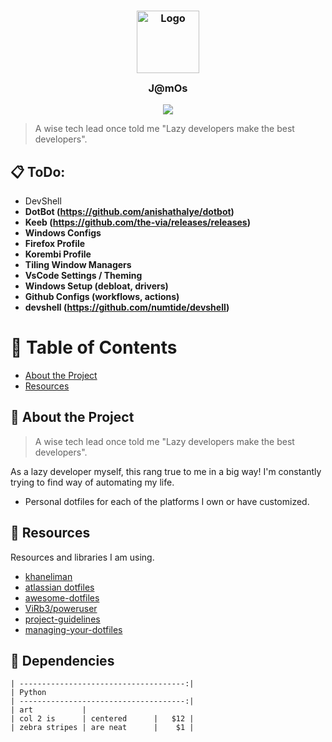 
<h3 align="center">
 <img src="https://images-wixmp-ed30a86b8c4ca887773594c2.wixmp.com/f/b0b8e2ee-cb7a-4ca6-84cc-3fc92b7b1635/dfo81f9-234ff8bc-c669-42b4-93b8-43269a4ad4ee.gif?token=eyJ0eXAiOiJKV1QiLCJhbGciOiJIUzI1NiJ9.eyJzdWIiOiJ1cm46YXBwOjdlMGQxODg5ODIyNjQzNzNhNWYwZDQxNWVhMGQyNmUwIiwiaXNzIjoidXJuOmFwcDo3ZTBkMTg4OTgyMjY0MzczYTVmMGQ0MTVlYTBkMjZlMCIsIm9iaiI6W1t7InBhdGgiOiJcL2ZcL2IwYjhlMmVlLWNiN2EtNGNhNi04NGNjLTNmYzkyYjdiMTYzNVwvZGZvODFmOS0yMzRmZjhiYy1jNjY5LTQyYjQtOTNiOC00MzI2OWE0YWQ0ZWUuZ2lmIn1dXSwiYXVkIjpbInVybjpzZXJ2aWNlOmZpbGUuZG93bmxvYWQiXX0.I9pMusfLCa2kJqRsKXlxyOHL19RQ1T_R8sqZjEOufo4" width="100" alt="Logo"/>
 <br/>
 <img src="https://raw.githubusercontent.com/catppuccin/catppuccin/main/assets/misc/transparent.png" height="30" width="0px"/>
 J@mOs
 <img src="https://raw.githubusercontent.com/catppuccin/catppuccin/main/assets/misc/transparent.png" height="30" width="0px"/>
</h3>


<p align="center">
 <a href="https://github.com/JamesHusband/jamos/contributors"><img src="https://img.shields.io/github/contributors/JamesHusband/jamos?colorA=363a4f&colorB=a6da95&style=for-the-badge"></a>
</p>

>A wise tech lead once told me "Lazy developers make the best developers". 


## :clipboard: ToDo:
 - DevShell
 -  **DotBot (https://github.com/anishathalye/dotbot)**
  - **Keeb (https://github.com/the-via/releases/releases)**
 - **Windows Configs**
 - **Firefox Profile**
 - **Korembi Profile**
 - **Tiling Window Managers**
 - **VsCode Settings / Theming**
 - **Windows Setup (debloat, drivers)**
 - **Github Configs (workflows, actions)**
 - **devshell (https://github.com/numtide/devshell)**


# :notebook_with_decorative_cover: Table of Contents
- [About the Project](#star2-about-the-project)
- [Resources](#gem-resources)


## :star2: About the Project
>A wise tech lead once told me "Lazy developers make the best developers". 

As a lazy developer myself, this rang true to me in a big way! I'm constantly trying to find way of automating my life. 
- Personal dotfiles for each of the platforms I own or have customized.


## :gem: Resources

Resources and libraries I am using.

- [khaneliman](https://github.com/khaneliman/dotfiles)
- [atlassian dotfiles](https://www.atlassian.com/git/tutorials/dotfiles)
- [awesome-dotfiles](https://github.com/webpro/awesome-dotfiles)
- [ViRb3/poweruser](https://github.com/ViRb3/poweruser)
- [project-guidelines](https://github.com/elsewhencode/project-guidelines)
- [managing-your-dotfiles](https://anishathalye.com/managing-your-dotfiles)


## :gem: Dependencies

```
| -------------------------------------:|
| Python
| -------------------------------------:|
| art		    |
| col 2 is      | centered      |   $12 |
| zebra stripes | are neat      |    $1 |
```
<!--stackedit_data:
eyJoaXN0b3J5IjpbNzc2Njk1OTY3LC0xNjg3NDEzMjU0LC0yMT
UxNTkzOCwtNDExNjAxMzg4LC0zMTE0ODYyMjksLTI3MzUxODQ3
OCwxODIxMTY3Nzg1LDE0NjA1NTM4NzAsMTk1ODczMDg5LDI2OD
c1NzksLTMwOTYxNTUwOSwtNzgzMDY1MTAsLTg2NTcyMTE2NCw1
MTgzNzMzODMsLTczNjgyNDM0LC0xODI1MTg1NTUzXX0=
-->